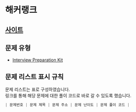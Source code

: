 # 해커랭크

## [사이트](https://www.hackerrank.com/dashboard)

## 문제 유형

- [Interview Preparation Kit](./Interview_Preparation/README.md)

## 문제 리스트 표시 규칙

문제 리스트는 표로 구성하였습니다.  
링크를 통해 해당 문제에 대한 풀이 코드로 바로 갈 수 있도록 했습니다.

```JavaScript
| 문제번호 | 문제 제목 | 문제 주소 | 문제 난이도 | 문제 풀이 코드 |
```
